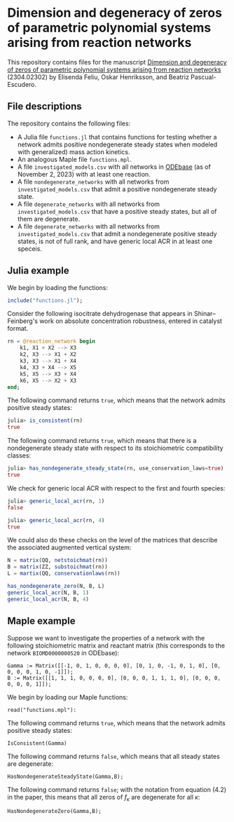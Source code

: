 # Dimension and degeneracy of zeros of parametric polynomial systems arising from reaction networks
This repository contains files for the manuscript [Dimension and degeneracy of zeros of parametric polynomial systems arising from reaction networks
](https://arxiv.org/abs/2304.02302) (2304.02302) by Elisenda Feliu, Oskar Henriksson, and Beatriz Pascual-Escudero.

## File descriptions
The repository contains the following files:
* A Julia file `functions.jl` that contains functions for testing whether a network admits positive nondegenerate steady states when modeled with generalized) mass action kinetics.
* An analogous Maple file `functions.mpl`.
* A file `investigated_models.csv` with all networks in [ODEbase](https://www.odebase.org/) (as of November 2, 2023) with at least one reaction.
* A file `nondegenerate_networks` with all networks from `investigated_models.csv` that admit a positive nondegenerate steady state.
* A file `degenerate_networks` with all networks from `investigated_models.csv` that have a positive steady states, but all of them are degenerate.
* A file `degenerate_networks` with all networks from `investigated_models.csv` that admit a nondegenerate positive steady states, is not of full rank, and have generic local ACR in at least one speceis.

## Julia example

We begin by loading the functions:

```julia
include("functions.jl");
```

Consider the following isocitrate dehydrogenase that appears in Shinar–Feinberg's work on absolute concentration robustness, entered in catalyst format.

```julia
rn = @reaction_network begin 
    k1, X1 + X2 --> X3
    k2, X3 --> X1 + X2
    k3, X3 --> X1 + X4
    k4, X3 + X4 --> X5
    k5, X5 --> X3 + X4
    k6, X5 --> X2 + X3 
end;
```

The following command returns `true`, which means that the network admits positive steady states:

```julia
julia> is_consistent(rn)
true
```

The following command returns `true`, which means that there is a nondegenerate steady state with respect to its stoichiometric compatibility classes:

```julia
julia> has_nondegenerate_steady_state(rn, use_conservation_laws=true)
true
```

We check for generic local ACR with respect to the first and fourth species:

```julia
julia> generic_local_acr(rn, 1)
false

julia> generic_local_acr(rn, 4)
true
```

We could also do these checks on the level of the matrices that describe the associated augmented vertical system:

```julia
N = matrix(QQ, netstoichmat(rn))
B = matrix(ZZ, substoichmat(rn))
L = martix(QQ, conservationlaws(rn))

has_nondegenerate_zero(N, B, L)
generic_local_acr(N, B, 1)
generic_local_acr(N, B, 4)

```


## Maple example
Suppose we want to investigate the properties of a network with the following stoichiometric matrix and reactant matrix (this corresponds to the network `BIOMD0000000520` in ODEbase):

```
Gamma := Matrix([[-1, 0, 1, 0, 0, 0, 0], [0, 1, 0, -1, 0, 1, 0], [0, 0, 0, 0, 1, 0, -1]]);
B := Matrix([[1, 1, 1, 0, 0, 0, 0], [0, 0, 0, 1, 1, 1, 0], [0, 0, 0, 0, 0, 0, 1]]);
```

We begin by loading our Maple functions:

```
read("functions.mpl"):
```

The following command returns `true`, which means that the network admits positive steady states:

```
IsConsistent(Gamma)
```

The following command returns `false`, which means that all steady states are degenerate:

```
HasNondegenerateSteadyState(Gamma,B);
```

The following command returns `false`; with the notation from equation (4.2) in the paper, this means that all zeros of $f_\kappa$ are degenerate for all $\kappa$:
```
HasNondegenerateZero(Gamma,B);
```
